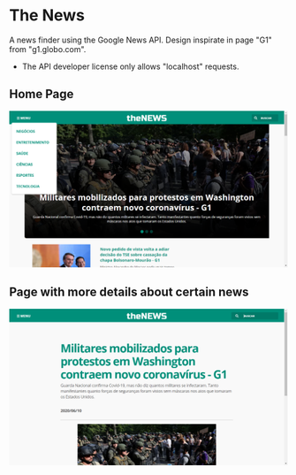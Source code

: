 # The News
A news finder using the Google News API. Design inspirate in page "G1" from "g1.globo.com".
- The API developer license only allows "localhost" requests.

## Home Page
![image](gitHub-images/index.png)

## Page with more details about certain news
![image](gitHub-images/newsDetail.png)




